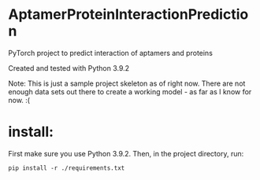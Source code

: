 # AptamerProteinInteractionPrediction

PyTorch project to predict interaction of aptamers and proteins

Created and tested with Python 3.9.2

Note: This is just a sample project skeleton as of right now.
There are not enough data sets out there to create a working model - as far as I know for now. :(


# install:

First make sure you use Python 3.9.2.
Then, in the project directory, run: 

```
pip install -r ./requirements.txt
```

